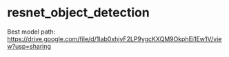 # resnet_object_detection

Best model path: https://drive.google.com/file/d/1Iab0xhjvF2LP9ygcKXQM9OkphEi1Ew1V/view?usp=sharing

